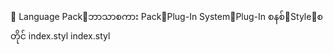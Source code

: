       Language Pack   ဘာသာစကား Pack   Plug-In System   Plug-In စနစ်   Style   စတိုင်
   index.styl
   index.styl